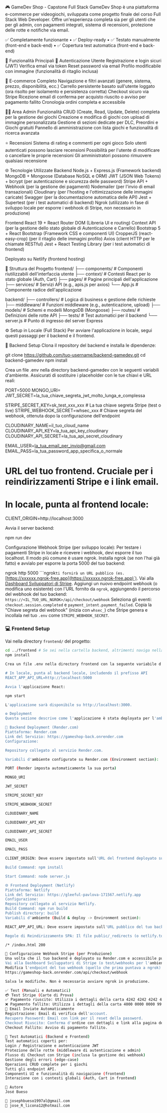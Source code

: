 🎮 GameDev Shop - Capstone Full Stack
GameDev Shop è una piattaforma e-commerce per videogiochi, sviluppata come progetto finale del corso Full Stack Web Developer.
Offre un'esperienza completa sia per gli utenti che per gli admin, con pagamenti integrati, sistema di recensioni, protezione delle rotte e notifiche via email.

✅ Completamente funzionante • ✅ Deploy-ready • ✅ Testato manualmente (front-end e back-end) • ✅ Copertura test automatica (front-end e back-end)

🚀 Funzionalità Principali
👤 Autenticazione Utente
Registrazione e login sicuri (JWT)
Verifica email via token
Reset password via email
Profilo modificabile con immagine (funzionalità di ritaglio inclusa)

🛒 E-commerce Completo
Navigazione e filtri avanzati (genere, sistema, prezzo, disponibilità, ecc.)
Carrello persistente basato sull'utente loggato (ora risolto per isolamento e persistenza corretta)
Checkout sicuro via Stripe
Ricezione email di conferma per acquisto riuscito o avviso per pagamento fallito
Cronologia ordini completa e accessibile

🧑‍💻 Area Admin
Funzionalità CRUD (Create, Read, Update, Delete) completa per la gestione dei giochi
Creazione e modifica di giochi con upload di immagine personalizzata
Gestione di sezioni dedicate per DLC, Preordini e Giochi gratuiti
Pannello di amministrazione con lista giochi e funzionalità di ricerca avanzata

⭐ Recensioni
Sistema di rating e commenti per ogni gioco
Solo utenti autenticati possono lasciare recensioni
Possibilità per l'utente di modificare o cancellare le proprie recensioni
Gli amministratori possono rimuovere qualsiasi recensione

🌐 Tecnologie Utilizzate
Backend
Node.js + Express.js (Framework backend)
MongoDB + Mongoose (Database NoSQL e ORM)
JWT (JSON Web Tokens) + bcrypt (per autenticazione e sicurezza delle password)
Stripe API + Webhook (per la gestione dei pagamenti)
Nodemailer (per l'invio di email transazionali)
Cloudinary (per l'hosting e l'ottimizzazione delle immagini caricate)
Swagger (per la documentazione automatica delle API)
Jest + Supertest (per i test automatici di backend)
Ngrok (utilizzato in fase di sviluppo locale per esporre i webhook di Stripe, non necessario in produzione)

Frontend
React 19 + React Router DOM (Libreria UI e routing)
Context API (per la gestione dello stato globale di Autenticazione e Carrello)
Bootstrap 5 + React Bootstrap (Framework CSS e componenti UI)
CropperJS (react-easy-crop) (per il ritaglio delle immagini profilo)
Axios (client HTTP per le chiamate RESTful)
Jest + React Testing Library (per i test automatici di frontend)

Deployato su Netlify (frontend hosting)

📁 Struttura del Progetto
frontend/
├── components/          # Componenti riutilizzabili dell'interfaccia utente
├── context/             # Contesti React per lo stato globale (Auth, Cart)
├── pages/               # Pagine principali dell'applicazione
├── services/            # Servizi API (e.g., apis.js per axios)
└── App.js               # Componente radice dell'applicazione

backend/
├── controllers/         # Logica di business e gestione delle richieste
├── middleware/          # Funzioni middleware (e.g., autenticazione, upload)
├── models/              # Schemi e modelli MongoDB (Mongoose)
├── routes/              # Definizioni delle rotte API
├── tests/               # Test automatici per il backend
└── server.js            # Punto di ingresso del server Express

⚙️ Setup in Locale (Full Stack)
Per avviare l'applicazione in locale, segui questi passaggi per il backend e il frontend.

🔧 Backend Setup
Clona il repository del backend e installa le dipendenze:

git clone https://github.com/tuo-username/backend-gamedev.git
cd backend-gamedev
npm install

Crea un file .env nella directory backend-gamedev con le seguenti variabili d'ambiente. Assicurati di sostituire i placeholder con le tue chiavi e URL reali:

PORT=5000
MONGO_URI=<la tua connessione MongoDB Atlas o locale>
JWT_SECRET=la_tua_chiave_segreta_jwt_molto_lunga_e_complessa

STRIPE_SECRET_KEY=sk_test_xxx_xxx # La tua chiave segreta Stripe (test o live)
STRIPE_WEBHOOK_SECRET=whsec_xxx # Chiave segreta del webhook, ottenuta dopo la configurazione dell'endpoint

CLOUDINARY_NAME=il_tuo_cloud_name
CLOUDINARY_API_KEY=la_tua_api_key_cloudinary
CLOUDINARY_API_SECRET=la_tua_api_secret_cloudinary

EMAIL_USER=la_tua_email_per_invio@gmail.com
EMAIL_PASS=la_tua_password_app_specifica_o_normale

# URL del tuo frontend. Cruciale per i reindirizzamenti Stripe e i link email.
# In locale, punta al frontend locale:
CLIENT_ORIGIN=http://localhost:3000

Avvia il server backend:

npm run dev

Configurazione Webhook Stripe (per sviluppo locale):
Per testare i pagamenti Stripe in locale e ricevere i webhook, devi esporre il tuo localhost. Il modo più comune è usare ngrok.
Installa ngrok (se non l'hai già fatto) e avvialo per esporre la porta 5000 del tuo backend:

ngrok http 5000
```ngrok` ti fornirà un URL pubblico (es. `[https://xxxxxx.ngrok-free.app](https://xxxxxx.ngrok-free.app)`).
Vai alla [Dashboard Sviluppatori di Stripe](https://dashboard.stripe.com/test/webhooks).
Aggiungi un nuovo endpoint webhook (o modifica uno esistente) con l'URL fornito da `ngrok`, aggiungendo il percorso del webhook del tuo backend:
`https://<IL_TUO_URL_NGROK>/api/checkout/webhook`
Seleziona gli eventi: `checkout.session.completed` e `payment_intent.payment_failed`.
Copia la "Chiave segreta del webhook" (inizia con `whsec_`) che Stripe genera e incollala nel tuo `.env` come `STRIPE_WEBHOOK_SECRET`.

### 💻 Frontend Setup
Vai nella directory `frontend/` del progetto:

```bash
cd ../frontend # Se sei nella cartella backend, altrimenti naviga nella cartella frontend
npm install

Crea un file .env nella directory frontend con la seguente variabile d'ambiente:

# In locale, punta al backend locale, includendo il prefisso API
REACT_APP_API_URL=http://localhost:5000

Avvia l'applicazione React:

npm start

L'applicazione sarà disponibile su http://localhost:3000.

⚙️ Deployment
Questa sezione descrive come l'applicazione è stata deployata per l'ambiente di produzione.

🚀 Backend Deployment (Render.com)
Piattaforma: Render.com
Link del Servizio: https://gameshop-back.onrender.com
Configurazione:

Repository collegato al servizio Render.com.

Variabili d'ambiente configurate su Render.com (Environment section):

PORT (Render imposta automaticamente la sua porta)

MONGO_URI

JWT_SECRET

STRIPE_SECRET_KEY

STRIPE_WEBHOOK_SECRET

CLOUDINARY_NAME

CLOUDINARY_API_KEY

CLOUDINARY_API_SECRET

EMAIL_USER

EMAIL_PASS

CLIENT_ORIGIN: Deve essere impostato sull'URL del frontend deployato su Netlify (es. https://gleeful-pavlova-171567.netlify.app). Questo è cruciale per i reindirizzamenti di Stripe e i link nelle email.

Build Command: npm install

Start Command: node server.js

🌐 Frontend Deployment (Netlify)
Piattaforma: Netlify
Link del Servizio: https://gleeful-pavlova-171567.netlify.app
Configurazione:
Repository collegato al servizio Netlify.
Build Command: npm run build
Publish directory: build
Variabili d'ambiente (Build & deploy -> Environment section):

REACT_APP_API_URL: Deve essere impostato sull'URL pubblico del tuo backend deployato (es. https://gameshop-back.onrender.com).

Regole di Reindirizzamento SPA: Il file public/_redirects (o netlify.toml nella root) è configurato per gestire il routing lato client, assicurando che tutte le rotte siano servite dall'index.html. Esempio di public/_redirects:

/* /index.html 200

🔑 Configurazione Webhook Stripe (per Produzione)
Una volta che il tuo backend è deployato su Render.com e accessibile pubblicamente, devi aggiornare l'URL del webhook di Stripe.
Vai alla Dashboard Sviluppatori di Stripe (o test/webhooks per l'ambiente di test).
Modifica l'endpoint del tuo webhook (quello che prima puntava a ngrok) e imposta l'URL su:
https://gameshop-back.onrender.com/api/checkout/webhook

Salva le modifiche. Non è necessario avviare ngrok in produzione.

✅ Test (Manuali e Automatici)
💳 Test Stripe (Carte di Prova)
✅ Pagamento riuscito: Utilizza i dettagli della carta 4242 4242 4242 4242 con una data di scadenza futura e qualsiasi CVC.
❌ Pagamento fallito: Utilizza i dettagli della carta 4000 0000 0000 9995 con una data di scadenza futura e qualsiasi CVC.
📧 Email Inviate Automaticamente
Registrazione: Email di verifica dell'account.
Recupero Password: Email con link per il reset della password.
Checkout Riuscito: Conferma d'ordine con dettagli e link alla pagina degli ordini.
Checkout Fallito: Avviso di pagamento fallito.

🧪 Test Automatici (Backend e Frontend)
Test automatici coperti per:
Login / Registrazione e autenticazione JWT
Protezione delle rotte (middleware di autenticazione e admin)
Flusso di Checkout con Stripe (inclusa la gestione dei webhook)
Gestione degli errori (edge-case)
Operazioni CRUD complete per i giochi
Tutti gli endpoint API.
Componenti UI e funzionalità di navigazione (frontend)
Interazione con i contesti globali (Auth, Cart in frontend)

👤 Autore
José Bueso

📧 josephbueso1997al@gmail.com
📧 jose_R_licona12@hotmail.com